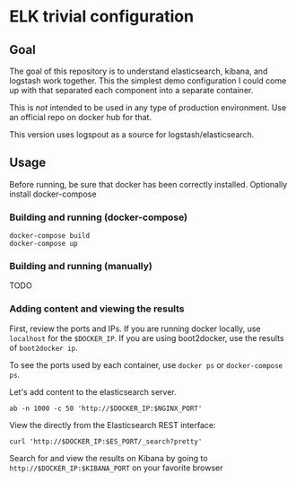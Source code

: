 # ELK trivial configuration

## Goal

The goal of this repository is to understand elasticsearch, kibana, and logstash work together. This the simplest demo configuration I could come up with that separated each component into a separate container.

This is _not_ intended to be used in any type of production environment. Use an official repo on docker hub for that.

This version uses logspout as a source for logstash/elasticsearch.

## Usage

Before running, be sure that docker has been correctly installed. Optionally install docker-compose

### Building and running (docker-compose)

    docker-compose build
    docker-compose up

### Building and running (manually)

TODO

### Adding content and viewing the results

First, review the ports and IPs. If you are running docker locally, use `localhost` for the `$DOCKER_IP`. If you are using boot2docker, use the results of `boot2docker ip`.

To see the ports used by each container, use `docker ps` or `docker-compose ps`.

Let's add content to the elasticsearch server. 

    ab -n 1000 -c 50 'http://$DOCKER_IP:$NGINX_PORT'

View the directly from the Elasticsearch REST interface:

    curl 'http://$DOCKER_IP:$ES_PORT/_search?pretty'

Search for and view the results on Kibana by going to `http://$DOCKER_IP:$KIBANA_PORT` on your favorite browser

